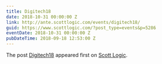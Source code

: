 ```yaml
---
title: Digitech18
date: 2018-10-31 00:00:00 Z
link: http://ante.scottlogic.com/events/digitech18/
guid: https://www.scottlogic.com/?post_type=events&p=5286
eventDate: 2018-10-31 00:00:00 Z
pubDateTime: 2018-09-18 12:53:00 Z
---
```


<p>The post <a rel="nofollow" href="http://ante.scottlogic.com/events/digitech18/">Digitech18</a> appeared first on <a rel="nofollow" href="http://ante.scottlogic.com">Scott Logic</a>.</p>